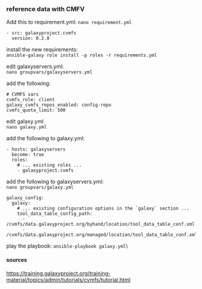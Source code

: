 ### reference data with CMFV



Add this to requirement.yml:
``nano requirement.yml``

	- src: galaxyproject.cvmfs
	  version: 0.2.8
	  
install the new requirements: \
``ansible-galaxy role install -p roles -r requirements.yml``

edit galaxyservers.yml:\
``nano groupvars/galaxyservers.yml``

add the following:

	# CVMFS vars
	cvmfs_role: client
	galaxy_cvmfs_repos_enabled: config-repo
	cvmfs_quota_limit: 500

edit galaxy.yml\
``nano galaxy.yml``

add the following to galaxy.yml:

	- hosts: galaxyservers
	  become: true
	  roles:
	    # ... existing roles ...
	    - galaxyproject.cvmfs
	



add the following to galaxyservers.yml:\
``nano groupvars/galaxy.yml``

	galaxy_config:
	  galaxy:
	    # ... existing configuration options in the `galaxy` section ...
	    tool_data_table_config_path:
	      - /cvmfs/data.galaxyproject.org/byhand/location/tool_data_table_conf.xml
	      - /cvmfs/data.galaxyproject.org/managed/location/tool_data_table_conf.xml
	      
play the playbook:
``ansible-playbook galaxy.yml``\



#### sources
https://training.galaxyproject.org/training-material/topics/admin/tutorials/cvmfs/tutorial.html
